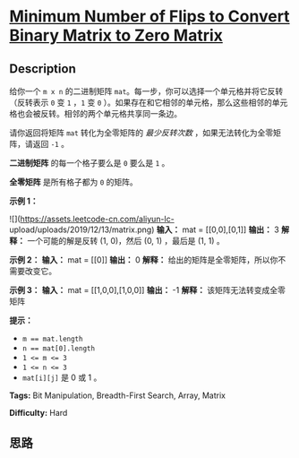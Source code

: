 # [Minimum Number of Flips to Convert Binary Matrix to Zero Matrix][title]

## Description

给你一个 `m x n` 的二进制矩阵 `mat`。每一步，你可以选择一个单元格并将它反转（反转表示 `0` 变 `1` ，`1` 变 `0`
）。如果存在和它相邻的单元格，那么这些相邻的单元格也会被反转。相邻的两个单元格共享同一条边。

请你返回将矩阵 `mat` 转化为全零矩阵的 _最少反转次数_ ，如果无法转化为全零矩阵，请返回 `-1` 。

**二进制矩阵**  的每一个格子要么是 `0` 要么是 `1` 。

**全零矩阵**  是所有格子都为 `0` 的矩阵。



**示例  1：**

![](https://assets.leetcode-cn.com/aliyun-lc-
upload/uploads/2019/12/13/matrix.png)
            **输入：** mat = [[0,0],[0,1]]    **输出：** 3    **解释：** 一个可能的解是反转 (1, 0)，然后 (0, 1) ，最后是 (1, 1) 。    

**示例 2：**
            **输入：** mat = [[0]]    **输出：** 0    **解释：** 给出的矩阵是全零矩阵，所以你不需要改变它。    

**示例 3：**
            **输入：** mat = [[1,0,0],[1,0,0]]    **输出：** -1    **解释：** 该矩阵无法转变成全零矩阵    



**提示：**

  * `m == mat.length`
  * `n == mat[0].length`
  * `1 <= m <= 3`
  * `1 <= n <= 3`
  * `mat[i][j]` 是 0 或 1 。


**Tags:** Bit Manipulation, Breadth-First Search, Array, Matrix

**Difficulty:** Hard

## 思路

[title]: https://leetcode-cn.com/problems/minimum-number-of-flips-to-convert-binary-matrix-to-zero-matrix
